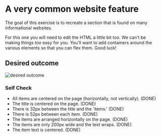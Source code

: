 # A very common website feature

The goal of this exercise is to recreate a section that is found on many informational websites.

For this one you will need to edit the HTML a little bit too. We can't be making things _too_ easy for you. You'll want to add containers around the various elements so that you can flex them. Good luck!

## Desired outcome

![desired outcome](./desired-outcome.png)

### Self Check

- All items are centered on the page (horizontally, not vertically). (DONE)
- The title is centered on the page. (DONE)
- There is 32px between the title and the 'items.' (DONE)
- There is 52px between each item. (DONE)
- The items are arranged horizontally on the page. (DONE)
- The items are only 200px wide and the text wraps. (DONE)
- The item text is centered. (DONE)

